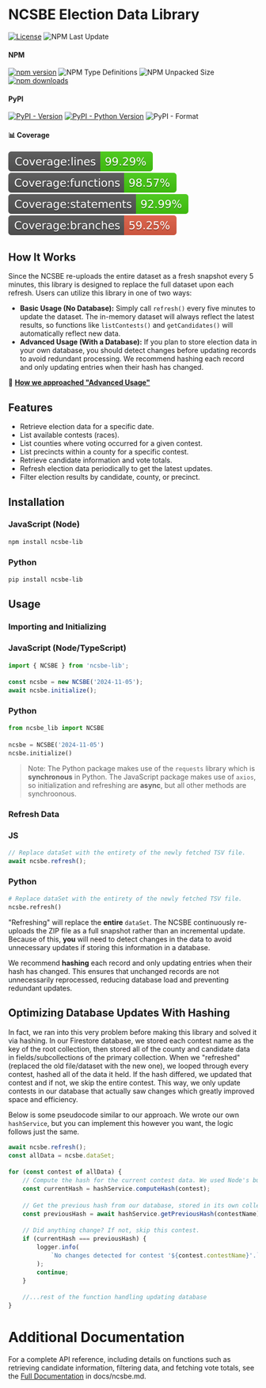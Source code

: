 # NCSBE Election Data Library

[![License][license-image]][license-url]
![NPM Last Update](https://img.shields.io/npm/last-update/ncsbe-lib)

#### NPM
[![npm version][npm-image]][npm-url]
![NPM Type Definitions](https://img.shields.io/npm/types/ncsbe-lib)
![NPM Unpacked Size](https://img.shields.io/npm/unpacked-size/ncsbe-lib)
[![npm downloads](https://img.shields.io/npm/dw/ncsbe-lib.svg)][npm-url]

#### PyPI
[![PyPI - Version](https://img.shields.io/pypi/v/ncsbe-lib)][pypi-url]
[![PyPI - Python Version](https://img.shields.io/pypi/pyversions/ncsbe-lib)][pypi-url]
![PyPI - Format](https://img.shields.io/pypi/format/ncsbe-lib)

#### 📊 Coverage
![Lines](https://github.com/The-Daily-Tar-Heel/ncsbe-lib/blob/main/badges/badge-lines.svg)
![Functions](https://github.com/The-Daily-Tar-Heel/ncsbe-lib/blob/main/badges/badge-functions.svg)
![Statements](https://github.com/The-Daily-Tar-Heel/ncsbe-lib/blob/main/badges/badge-statements.svg)
![Branches](https://github.com/The-Daily-Tar-Heel/ncsbe-lib/blob/main/badges/badge-branches.svg)

[npm-url]: https://www.npmjs.com/package/ncsbe-lib
[npm-image]: https://img.shields.io/npm/v/ncsbe-lib.svg
[pypi-url]: https://pypi.org/project/ncsbe-lib/
[license-url]: https://opensource.org/licenses/MIT
[license-image]: https://img.shields.io/npm/l/make-coverage-badge.svg


## How It Works

Since the NCSBE re-uploads the entire dataset as a fresh snapshot every 5 minutes, this library is designed to replace the full dataset upon each refresh.
Users can utilize this library in one of two ways:

- **Basic Usage (No Database):** Simply call `refresh()` every five minutes to update the dataset. The in-memory dataset will always reflect the latest results, so functions like `listContests()` and `getCandidates()` will automatically reflect new data.
- **Advanced Usage (With a Database):** If you plan to store election data in your own database, you should detect changes before updating records to avoid redundant processing. We recommend hashing each record and only updating entries when their hash has changed.

🔗 **[How we approached "Advanced Usage"](#optimizing-database-updates-with-hashing)**

## Features

- Retrieve election data for a specific date.
- List available contests (races).
- List counties where voting occurred for a given contest.
- List precincts within a county for a specific contest.
- Retrieve candidate information and vote totals.
- Refresh election data periodically to get the latest updates.
- Filter election results by candidate, county, or precinct.

## Installation

### JavaScript (Node)

```sh
npm install ncsbe-lib
```

### Python

```sh
pip install ncsbe-lib
```

## Usage

### Importing and Initializing

### JavaScript (Node/TypeScript)

```ts
import { NCSBE } from 'ncsbe-lib';

const ncsbe = new NCSBE('2024-11-05');
await ncsbe.initialize();
```

### Python

```py
from ncsbe_lib import NCSBE

ncsbe = NCSBE('2024-11-05')
ncsbe.initialize()
```

> Note: The Python package makes use of the `requests` library which is **synchronous** in Python. The JavaScript package makes use of `axios`, so initialization and refreshing are **async**, but all other methods are synchroonous.

### Refresh Data

### JS

```ts
// Replace dataSet with the entirety of the newly fetched TSV file.
await ncsbe.refresh();
```

### Python
```py
# Replace dataSet with the entirety of the newly fetched TSV file.
ncsbe.refresh()
```

"Refreshing" will replace the **entire** `dataSet`. The NCSBE continuously re-uploads the ZIP file as a full snapshot rather than an incremental update. Because of this, **you** will need to detect changes in the data to avoid unnecessary updates if storing this information in a database.

We recommend **hashing** each record and only updating entries when their hash has changed. This ensures that unchanged records are not unnecessarily reprocessed, reducing database load and preventing redundant updates.

## Optimizing Database Updates With Hashing

In fact, we ran into this very problem before making this library and solved it via hashing. In our Firestore database, we stored each contest name as the key of the root collection, then stored all of the county and candidate data in fields/subcollections of the primary collection. When we "refreshed" (replaced the old file/dataset with the new one), we looped through every contest, hashed all of the data it held. If the hash differed, we updated that contest and if not, we skip the entire contest. This way, we only update contests in our database that actually saw changes which greatly improved space and efficiency.

Below is some pseudocode similar to our approach. We wrote our own `hashService`, but you can implement this however you want, the logic follows just the same.

```js
await ncsbe.refresh();
const allData = ncsbe.dataSet;

for (const contest of allData) {
    // Compute the hash for the current contest data. We used Node's built-in crypto module.
    const currentHash = hashService.computeHash(contest);

    // Get the previous hash from our database, stored in its own collection, keyed by name of the contest.
    const previousHash = await hashService.getPreviousHash(contestName);

    // Did anything change? If not, skip this contest.
    if (currentHash === previousHash) {
        logger.info(
            `No changes detected for contest '${contest.contestName}'.`,
        );
        continue;
    }

    //...rest of the function handling updating database
}
```

# Additional Documentation

For a complete API reference, including details on functions such as retrieving candidate information, filtering data, and fetching vote totals, see the [Full Documentation](docs/ncsbe.md) in docs/ncsbe.md.
